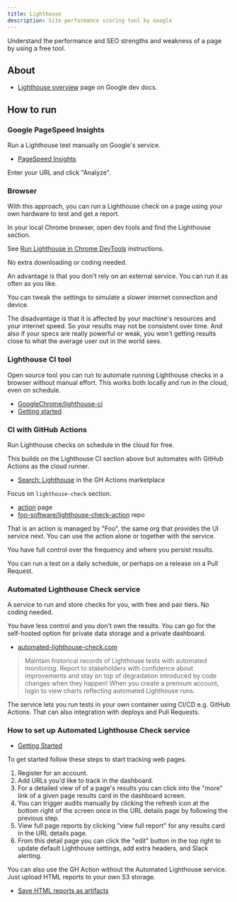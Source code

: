 ```yaml
---
title: Lighthouse
description: Site performance scoring tool by Google
---
```


Understand the performance and SEO strengths and weakness of a page by using a free tool.


## About

- [Lighthouse overview](https://developers.google.com/web/tools/lighthouse) page on Google dev docs.


## How to run

### Google PageSpeed Insights

Run a Lighthouse test manually on Google's service.

- [PageSpeed Insights](https://developers.google.com/speed/pagespeed/insights/)

Enter your URL and click "Analyze".

### Browser

With this approach, you can run a Lighthouse check on a page using your own hardware to test and get a report.

In your local Chrome browser, open dev tools and find the Lighthouse section.

See [Run Lighthouse in Chrome DevTools](https://developers.google.com/web/tools/lighthouse#devtools) instructions.

No extra downloading or coding needed.

An advantage is that you don't rely on an external service. You can run it as often as you like.

You can tweak the settings to simulate a slower internet connection and device.

The disadvantage is that it is affected by your machine's resources and your internet speed. So your results may not be consistent over time. And also if your specs are really powerful or weak, you won't getting results close to what the average user out in the world sees.

### Lighthouse CI tool

Open source tool you can run to automate running Lighthouse checks in a browser without manual effort. This works both locally and run in the cloud, even on schedule.

- [GoogleChrome/lighthouse-ci](https://github.com/GoogleChrome/lighthouse-ci)
- [Getting started](https://github.com/GoogleChrome/lighthouse-ci/blob/master/docs/getting-started.md)

### CI with GitHub Actions

Run Lighthouse checks on schedule in the cloud for free.

This builds on the Lighthouse CI section above but automates with GitHub Actions as the cloud runner.

- [Search: Lighthouse](https://github.com/marketplace?query=lighthouse) in the GH Actions marketplace

Focus on `lighthouse-check` section.

- [action](https://github.com/marketplace/actions/lighthouse-check) page
- [foo-software/lighthouse-check-action](https://github.com/foo-software/lighthouse-check-action) repo

That is an action is managed by "Foo", the same org that provides the UI service next. You can use the action alone or together with the service.

You have full control over the frequency and where you persist results.

You can run a test on a daily schedule, or perhaps on a release on a Pull Request.

### Automated Lighthouse Check service

A service to run and store checks for you, with free and pair tiers. No coding needed.

You have less control and you don't own the results. You can go for the self-hosted option for private data storage and a private dashboard.

- [automated-lighthouse-check.com](https://www.automated-lighthouse-check.com/)

> Maintain historical records of Lighthouse tests with automated monitoring. Report to stakeholders with confidence about improvements and stay on top of degradation introduced by code changes when they happen! When you create a premium account, login to view charts reflecting automated Lighthouse runs.

The service lets you run tests in your own container using CI/CD e.g. GitHub Actions. That can also integration with deploys and Pull Requests.

### How to set up Automated Lighthouse Check service

- [Getting Started](https://www.foo.software/automated-lighthouse-check-getting-started/)

To get started follow these steps to start tracking web pages.

1. Register for an account.
1. Add URLs you'd like to track in the dashboard.
1. For a detailed view of of a page's results you can click into the "more" link of a given page results card in the dashboard screen.
1. You can trigger audits manually by clicking the refresh icon at the bottom right of the screen once in the URL details page by following the previous step.
1. View full page reports by clicking "view full report" for any results card in the URL details page.
1. From this detail page you can click the "edit" button in the top right to update default Lighthouse settings, add extra headers, and Slack alerting.

You can also use the GH Action without the Automated Lighthouse service. Just upload HTML reports to your own S3 storage.

- [Save HTML reports as artifacts](https://github.com/marketplace/actions/lighthouse-check#screenshot-save-html-reports-as-artifacts)
